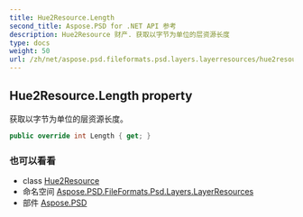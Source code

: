 ```yaml
---
title: Hue2Resource.Length
second_title: Aspose.PSD for .NET API 参考
description: Hue2Resource 财产. 获取以字节为单位的层资源长度
type: docs
weight: 50
url: /zh/net/aspose.psd.fileformats.psd.layers.layerresources/hue2resource/length/
---
```

## Hue2Resource.Length property

获取以字节为单位的层资源长度。

```csharp
public override int Length { get; }
```

### 也可以看看

* class [Hue2Resource](../)
* 命名空间 [Aspose.PSD.FileFormats.Psd.Layers.LayerResources](../../hue2resource/)
* 部件 [Aspose.PSD](../../../)


